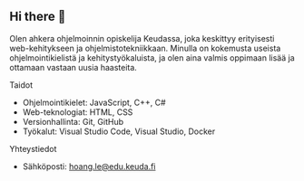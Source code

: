 ## Hi there 👋
Olen ahkera ohjelmoinnin opiskelija Keudassa, joka keskittyy erityisesti web-kehitykseen ja ohjelmistotekniikkaan. Minulla on kokemusta useista ohjelmointikielistä ja kehitystyökaluista, ja olen aina valmis oppimaan lisää ja ottamaan vastaan uusia haasteita.

Taidot
- Ohjelmointikielet: JavaScript, C++, C#
- Web-teknologiat: HTML, CSS
- Versionhallinta: Git, GitHub
- Työkalut: Visual Studio Code, Visual Studio, Docker

Yhteystiedot
- Sähköposti: hoang.le@edu.keuda.fi
